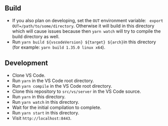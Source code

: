 ## Build
- If you also plan on developing, set the `OUT` environment variable: `
  export OUT=/path/to/some/directory`. Otherwise it will build in this
  directory which will cause issues because then `yarn watch` will try to
  compile the build directory as well.
- Run `yarn build ${vscodeVersion} ${target} ${arch}`in this directory (for example:
  `yarn build 1.35.0 linux x64`).

## Development
- Clone VS Code.
- Run `yarn` in the VS Code root directory.
- Run `yarn compile` in the VS Code root directory.
- Clone this repository to `src/vs/server` in the VS Code source.
- Run `yarn` in this directory.
- Run `yarn watch` in this directory.
- Wait for the initial compilation to complete.
- Run `yarn start` in this directory.
- Visit `http://localhost:8443`.
